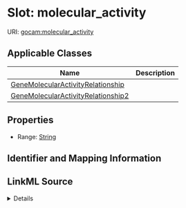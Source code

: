 # Slot: molecular_activity

URI: [gocam:molecular_activity](http://w3id.org/ontogpt/gocam/molecular_activity)



<!-- no inheritance hierarchy -->




## Applicable Classes

| Name | Description |
| --- | --- |
[GeneMolecularActivityRelationship](GeneMolecularActivityRelationship.md) | 
[GeneMolecularActivityRelationship2](GeneMolecularActivityRelationship2.md) | 






## Properties

* Range: [String](String.md)







## Identifier and Mapping Information








## LinkML Source

<details>
```yaml
name: molecular_activity
alias: molecular_activity
domain_of:
- GeneMolecularActivityRelationship
- GeneMolecularActivityRelationship2
range: string

```
</details>
